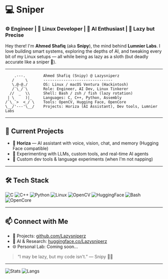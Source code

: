 # 💻 Sniper

### ⚙️ Engineer | 🐧 Linux Developer | 🧠 AI Enthusiast | 🦥 Lazy but Precise

Hey there! I'm **Ahmed Shafiq** (aka **Snipy**), the mind behind **Lumnier Labs**. I love building smart systems, exploring the depths of AI, and tweaking every bit of my Linux setups — all while being as lazy as a sloth (but deadly accurate like a sniper 🎯).

---
```
    .---.        Ahmed Shafiq (Snipy) @ Lazysniperz
   /     \       -------------------------------
   \.@-@./       OS: Linux / macOS Ventura (Hackintosh)
   /`\_/`\       Role: Engineer, AI Dev, Linux Tinkerer
  //  _  \\      Shell: Bash / zsh / fish (lazy rotation)
 | \     )|_     Languages: C, C++, Python, Assembly
/`\_`>  <_/ \    Tools: OpenCV, Hugging Face, OpenCore
\__/'---'\__/    Projects: Horiza (AI Assistant), Dev tools, Lumnier Labs
```
---

## 🚀 Current Projects

- 🤖 **Horiza** — AI assistant with voice, vision, chat, and memory (Hugging Face compatible)
- 🧪 Experimenting with LLMs, custom tools, and real-time AI agents
- 🔧 Custom dev tools & language experiments (when I'm not napping)

---

## 🛠️ Tech Stack

![C](https://img.shields.io/badge/-C-000?style=flat&logo=c)
![C++](https://img.shields.io/badge/-C++-000?style=flat&logo=cpp)
![Python](https://img.shields.io/badge/-Python-000?style=flat&logo=python)
![Linux](https://img.shields.io/badge/-Linux-000?style=flat&logo=linux)
![OpenCV](https://img.shields.io/badge/-OpenCV-000?style=flat&logo=opencv)
![HuggingFace](https://img.shields.io/badge/-HuggingFace-000?style=flat&logo=huggingface)
![Bash](https://img.shields.io/badge/-Bash-000?style=flat&logo=gnu-bash)
![OpenCore](https://img.shields.io/badge/-OpenCore-000?style=flat)

---

## 📫 Connect with Me

- 🧠 Projects: [github.com/Lazysniperz](https://github.com/Lazysniperz)
- 🧪 AI & Research: [huggingface.co/Lazysniperz](https://huggingface.co/Lazysniperz)
- 🌐 Personal Lab: Coming soon...

> “I may be lazy, but my code isn't.” — Snipy 🦥💥

---

![Stats](https://github-readme-stats.vercel.app/api?username=Lazysniperz&show_icons=true&theme=tokyonight)
![Langs](https://github-readme-stats.vercel.app/api/top-langs/?username=Lazysniperz&layout=compact&theme=tokyonight)
